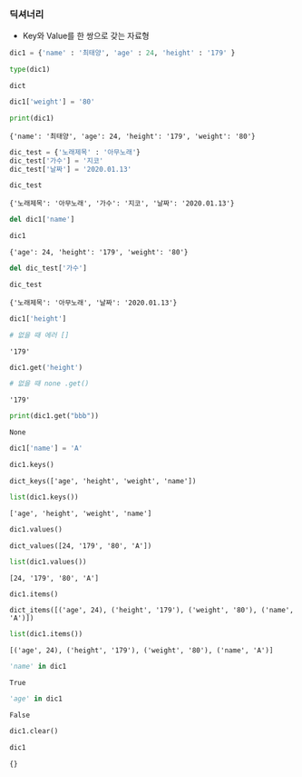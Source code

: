 ### 딕셔너리
- Key와 Value를 한 쌍으로 갖는 자료형 


```python
dic1 = {'name' : '최태양', 'age' : 24, 'height' : '179' }

type(dic1)
```




    dict




```python
dic1['weight'] = '80'

print(dic1)
```

    {'name': '최태양', 'age': 24, 'height': '179', 'weight': '80'}
    


```python
dic_test = {'노래제목' : '아무노래'}
dic_test['가수'] = '지코'
dic_test['날짜'] = '2020.01.13'

dic_test
```




    {'노래제목': '아무노래', '가수': '지코', '날짜': '2020.01.13'}




```python
del dic1['name']

dic1
```




    {'age': 24, 'height': '179', 'weight': '80'}




```python
del dic_test['가수']

dic_test
```




    {'노래제목': '아무노래', '날짜': '2020.01.13'}




```python
dic1['height']

# 없을 때 에러 []
```




    '179'




```python
dic1.get('height')

# 없을 때 none .get()
```




    '179'




```python
print(dic1.get("bbb"))
```

    None
    


```python
dic1['name'] = 'A'
```


```python
dic1.keys()
```




    dict_keys(['age', 'height', 'weight', 'name'])




```python
list(dic1.keys())
```




    ['age', 'height', 'weight', 'name']




```python
dic1.values()
```




    dict_values([24, '179', '80', 'A'])




```python
list(dic1.values())
```




    [24, '179', '80', 'A']




```python
dic1.items()
```




    dict_items([('age', 24), ('height', '179'), ('weight', '80'), ('name', 'A')])




```python
list(dic1.items())
```




    [('age', 24), ('height', '179'), ('weight', '80'), ('name', 'A')]




```python
'name' in dic1
```




    True




```python
'age' in dic1
```




    False




```python
dic1.clear()
```


```python
dic1
```




    {}



